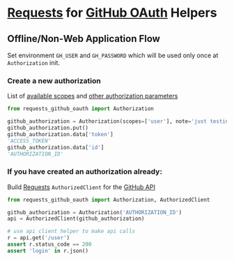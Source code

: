 # [Requests](https://github.com/kennethreitz/requests) for [GitHub OAuth](http://developer.github.com/v3/oauth/) Helpers

## Offline/Non-Web Application Flow

Set environment ```GH_USER``` and ```GH_PASSWORD``` which will be used only once at
```Authorization``` init.

### Create a new authorization

List of [available scopes](http://developer.github.com/v3/oauth/#scopes) and [other authorization parameters](http://developer.github.com/v3/oauth/#create-a-new-authorization)

```python
from requests_github_oauth import Authorization

github_authorization = Authorization(scopes=['user'], note='just testing')
github_authorization.put()
github_authorization.data['token']
'ACCESS_TOKEN'
github_authorization.data['id']
'AUTHORIZATION_ID'
```

### If you have created an authorization already:

Build [Requests](http://python-requests.org) ```AuthorizedClient``` for the [GitHub API](http://developer.github.com/)

```python
from requests_github_oauth import Authorization, AuthorizedClient

github_authorization = Authorization('AUTHORIZATION_ID')
api = AuthorizedClient(github_authorization)

# use api client helper to make api calls
r = api.get('/user')
assert r.status_code == 200
assert 'login' in r.json()
```
